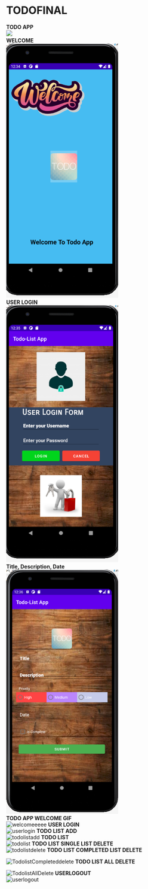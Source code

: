 # TODOFINAL
<b>TODO APP</b>
<br/>
<img src="todogifff.gif" width="500">
</br>
<b>WELCOME</b>
<br/>
<img src="welcome.PNG" width="300">
</br>
<b>USER LOGIN </b>
<br/>
<img src="userlogin.PNG" width="300">
</br>
<b>Title, Description, Date</b>
<br/>
<img src="title,des,date.PNG" width="300">
</br>
<b>TODO APP WELCOME GIF</b>
<br/>
![welcomeeeee](https://user-images.githubusercontent.com/50660072/113511229-8a154600-957e-11eb-9c13-73195a4ef34b.gif)
<b>USER LOGIN</b>
<br/>
![userlogin](https://user-images.githubusercontent.com/50660072/113511290-dceefd80-957e-11eb-97f8-d8d42025f61d.gif)
<b>TODO LIST ADD</b>
<br/>
![todolistadd](https://user-images.githubusercontent.com/50660072/113511364-2a6b6a80-957f-11eb-8996-57d12abd19f0.gif)
<b>TODO LIST</b>
<br/>
![todolist](https://user-images.githubusercontent.com/50660072/113511400-4a9b2980-957f-11eb-99e6-fcf6eb8ad1ea.gif)
<b>TODO LIST SINGLE LIST DELETE</b>
<br/>
![todolistdelete](https://user-images.githubusercontent.com/50660072/113511435-71596000-957f-11eb-8404-85fc69e7da7c.gif)
<b>TODO LIST COMPLETED LIST DELETE</b>
<br/>

![TodolistCompleteddelete](https://user-images.githubusercontent.com/50660072/113511457-93eb7900-957f-11eb-9b47-789b49b0e5f9.gif)
<b>TODO LIST ALL DELETE</b>
<br/>

![TodolistAllDelete](https://user-images.githubusercontent.com/50660072/113511482-b67d9200-957f-11eb-9bfb-483b3d932d89.gif)
<b>USERLOGOUT</b>
<br/>
![userlogout](https://user-images.githubusercontent.com/50660072/113511545-fba1c400-957f-11eb-8273-69523580be31.gif)








